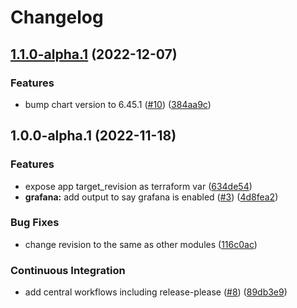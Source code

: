 # Changelog

## [1.1.0-alpha.1](https://github.com/camptocamp/devops-stack-module-grafana/compare/v1.0.0-alpha.1...v1.1.0-alpha.1) (2022-12-07)


### Features

* bump chart version to 6.45.1 ([#10](https://github.com/camptocamp/devops-stack-module-grafana/issues/10)) ([384aa9c](https://github.com/camptocamp/devops-stack-module-grafana/commit/384aa9c7079f69091c4ee2ef4e59e2bdfcbbf460))

## 1.0.0-alpha.1 (2022-11-18)


### Features

* expose app target_revision as terraform var ([634de54](https://github.com/camptocamp/devops-stack-module-grafana/commit/634de54d01d16bc0bdc9810eeea8282ff132a943))
* **grafana:** add output to say grafana is enabled ([#3](https://github.com/camptocamp/devops-stack-module-grafana/issues/3)) ([4d8fea2](https://github.com/camptocamp/devops-stack-module-grafana/commit/4d8fea24d59ef208447974d3acc55ac1cf289b2e))


### Bug Fixes

* change revision to the same as other modules ([116c0ac](https://github.com/camptocamp/devops-stack-module-grafana/commit/116c0ac810118fa2f4be6c5e27158687222fc21f))


### Continuous Integration

* add central workflows including release-please ([#8](https://github.com/camptocamp/devops-stack-module-grafana/issues/8)) ([89db3e9](https://github.com/camptocamp/devops-stack-module-grafana/commit/89db3e99ea1a9205b7605a839926dd2a127f1b4a))
